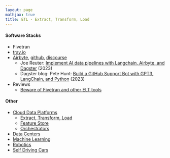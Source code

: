 ```yaml
---
layout: page
mathjax: true
title: ETL - Extract, Transform, Load
---
```

#### Software Stacks
* Fivetran
* [tray.io](https://tray.io/)
* [Airbyte](https://airbyte.com/), [github](https://github.com/airbytehq/airbyte), [discourse](https://discuss.airbyte.io/c/faq/15)
  * Joe Reuter: [Implement AI data pipelines with Langchain, Airbyte, and Dagster](https://airbyte.com/tutorials/implement-ai-data-pipelines-with-langchain-airbyte-and-dagster) (2023)
  * Dagster blog: Pete Hunt: [Build a GitHub Support Bot with GPT3, LangChain, and Python](https://dagster.io/blog/chatgpt-langchain?_gl=1*t5uang*_ga*MTA2MzIwNTQ1OS4xNjg4Mzg1OTUy*_ga_HDBMVFQGBH*MTY4ODM4NTk1Mi4xLjEuMTY4ODM4OTE1Ny4wLjAuMA..) (2023)
* Reviews
  * [Beware of Fivetran and other ELT tools](https://www.reddit.com/r/dataengineering/comments/11xbpjy/beware_of_fivetran_and_other_elt_tools/)

#### Other
* [Cloud Data Platforms](/cloud_data_platforms)
  * [Extract, Transform, Load](/cloud_data_platform/extract_transform_load)
  * [Feature Store](/cloud_data_platform/feature_store)
  * [Orchestrators](/cloud_data_platform/orchestrators)
* [Data Centers](/data_centers)
* [Machine Learning](/machine_learning)
* [Robotics](/robotics)
* [Self Driving Cars](/self_driving_cars)

